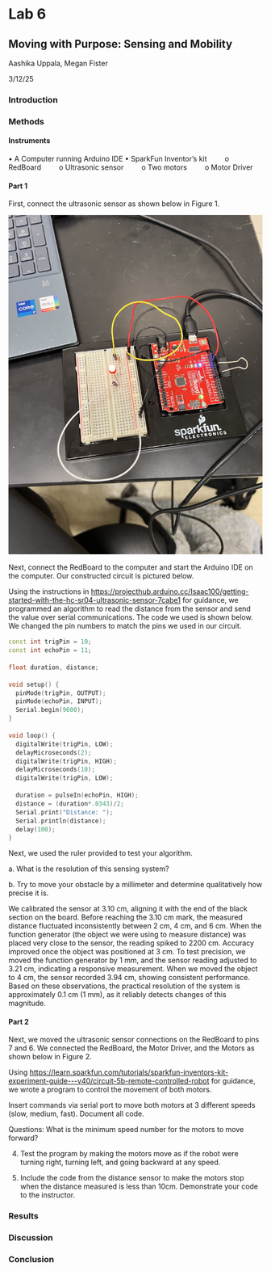 # Lab 6
## Moving with Purpose: Sensing and Mobility 
Aashika Uppala, Megan Fister

3/12/25

### Introduction

### Methods
#### Instruments
•	A Computer running Arduino IDE
•	SparkFun Inventor’s kit
&nbsp; &nbsp; &nbsp; &nbsp; o	RedBoard
&nbsp; &nbsp; &nbsp; &nbsp; o	Ultrasonic sensor
&nbsp; &nbsp; &nbsp; &nbsp; o	Two motors
&nbsp; &nbsp; &nbsp; &nbsp; o	Motor Driver

#### Part 1 
First, connect the ultrasonic sensor as shown below in Figure 1.

![LED On](https://github.com/meganfister/Lab5/blob/main/Lab%205%20LED%20On.jpg)

Next, connect the RedBoard to the computer and start the Arduino IDE on the computer. Our constructed circuit is pictured below.

Using the instructions in https://projecthub.arduino.cc/Isaac100/getting-started-with-the-hc-sr04-ultrasonic-sensor-7cabe1 for guidance, we programmed an algorithm to read the distance from the sensor and send the value over serial communications. The code we used is shown below. We changed the pin numbers to match the pins we used in our circuit.

```c++
const int trigPin = 10;
const int echoPin = 11;

float duration, distance;

void setup() {
  pinMode(trigPin, OUTPUT);
  pinMode(echoPin, INPUT);
  Serial.begin(9600);
}

void loop() {
  digitalWrite(trigPin, LOW);
  delayMicroseconds(2);
  digitalWrite(trigPin, HIGH);
  delayMicroseconds(10);
  digitalWrite(trigPin, LOW);

  duration = pulseIn(echoPin, HIGH);
  distance = (duration*.0343)/2;
  Serial.print("Distance: ");
  Serial.println(distance);
  delay(100);
}
```
Next, we used the ruler provided to test your algorithm.

a. What is the resolution of this sensing system?

b. Try to move your obstacle by a millimeter and determine qualitatively how precise it is.

We calibrated the sensor at 3.10 cm, aligning it with the end of the black section on the board. Before reaching the 3.10 cm mark, the measured distance fluctuated inconsistently between 2 cm, 4 cm, and 6 cm. When the function generator (the object we were using to measure distance) was placed very close to the sensor, the reading spiked to 2200 cm. Accuracy improved once the object was positioned at 3 cm. To test precision, we moved the function generator by 1 mm, and the sensor reading adjusted to 3.21 cm, indicating a responsive measurement. When we moved the object to 4 cm, the sensor recorded 3.94 cm, showing consistent performance. Based on these observations, the practical resolution of the system is approximately 0.1 cm (1 mm), as it reliably detects changes of this magnitude.

#### Part 2
Next, we moved the ultrasonic sensor connections on the RedBoard to pins 7 and 6. We connected the RedBoard, the Motor Driver, and the Motors as shown below in Figure 2.

Using https://learn.sparkfun.com/tutorials/sparkfun-inventors-kit-experiment-guide---v40/circuit-5b-remote-controlled-robot for guidance, we wrote a program to control the movement of both motors.

Insert commands via serial port to move both motors at 3 different speeds (slow, medium, fast). Document all code.

Questions: What is the minimum speed number for the motors to move forward?

4. Test the program by making the motors move as if the robot were turning right, turning left, and going backward at any speed.

5. Include the code from the distance sensor to make the motors stop when the distance measured is less than 10cm. Demonstrate your code to the instructor.
### Results
### Discussion
### Conclusion
